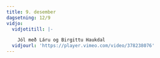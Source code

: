 ```yaml
---
title: 9. desember
dagsetning: 12/9
vidjo:
  vidjotitill: |-

    Jól með Láru og Birgittu Haukdal
  vidjourl: 'https://player.vimeo.com/video/378238076'
---
```



